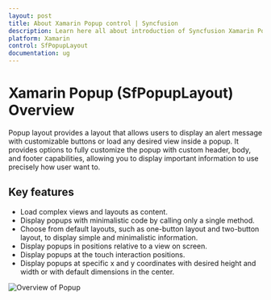```yaml
---
layout: post
title: About Xamarin Popup control | Syncfusion
description: Learn here all about introduction of Syncfusion Xamarin Popup (SfPopupLayout) control, its elements and more.
platform: Xamarin
control: SfPopupLayout
documentation: ug
--- 
```


# Xamarin Popup (SfPopupLayout) Overview

Popup layout provides a layout that allows users to display an alert message with customizable buttons or load any desired view inside a popup. It provides options to fully customize the popup with custom header, body, and footer capabilities, allowing you to display important information to use precisely how user want to.

## Key features

* Load complex views and layouts as content.
* Display popups with minimalistic code by calling only a single method.
* Choose from default layouts, such as one-button layout and two-button layout, to display simple and minimalistic information.
* Display popups in positions relative to a view on screen.
* Display popups at the touch interaction positions.
* Display popups at specific x and y coordinates with desired height and width or with default dimensions in the center.

![Overview of Popup](GettingStarted_images/OverView.gif)